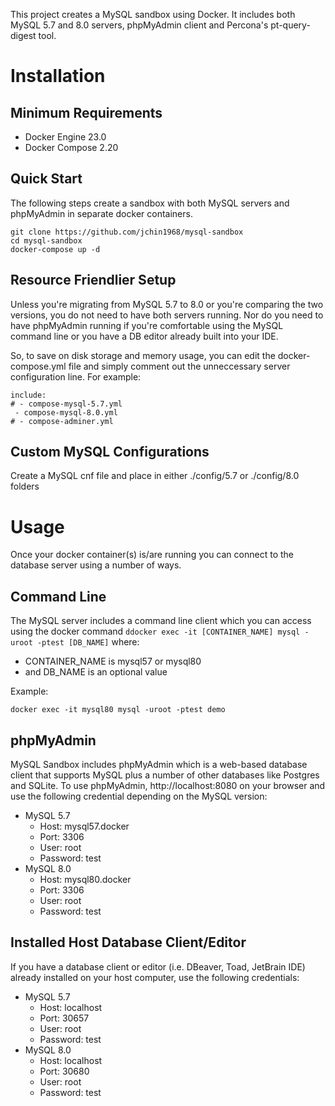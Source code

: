 This project creates a MySQL sandbox using Docker. It includes both MySQL 5.7 and 8.0 servers, phpMyAdmin client and Percona's pt-query-digest tool.

# Installation
## Minimum Requirements
- Docker Engine 23.0 
- Docker Compose 2.20

## Quick Start
The following steps create a sandbox with both MySQL servers and phpMyAdmin in separate docker containers.

```
git clone https://github.com/jchin1968/mysql-sandbox
cd mysql-sandbox
docker-compose up -d
```

## Resource Friendlier Setup
Unless you're migrating from MySQL 5.7 to 8.0 or you're comparing the two versions, you do not need to have both servers running. Nor do you need to have phpMyAdmin running if you're comfortable using the MySQL command line or you have a DB editor already built into your IDE. 

So, to save on disk storage and memory usage, you can edit the docker-compose.yml file and simply comment out the unneccessary server configuration line. For example:

```
include:
# - compose-mysql-5.7.yml
 - compose-mysql-8.0.yml
# - compose-adminer.yml
``` 

## Custom MySQL Configurations
Create a MySQL cnf file and place in either ./config/5.7 or ./config/8.0 folders

# Usage
Once your docker container(s) is/are running you can connect to the database server using a number of ways.

## Command Line
The MySQL server includes a command line client which you can access using the docker command ```ddocker exec -it [CONTAINER_NAME] mysql -uroot -ptest [DB_NAME]``` where:
- CONTAINER_NAME is mysql57 or mysql80
- and DB_NAME is an optional value

Example:
```
docker exec -it mysql80 mysql -uroot -ptest demo
```

## phpMyAdmin
MySQL Sandbox includes phpMyAdmin which is a web-based database client that supports MySQL plus a number of other databases like Postgres and SQLite. To use phpMyAdmin, http://localhost:8080 on your browser and use the following credential depending on the MySQL version:

- MySQL 5.7
  - Host: mysql57.docker 
  - Port: 3306
  - User: root
  - Password: test
- MySQL 8.0
  - Host: mysql80.docker
  - Port: 3306
  - User: root
  - Password: test

## Installed Host Database Client/Editor
If you have a database client or editor (i.e. DBeaver, Toad, JetBrain IDE) already installed on your host computer, use the following credentials:

- MySQL 5.7
  - Host: localhost
  - Port: 30657
  - User: root
  - Password: test
- MySQL 8.0
  - Host: localhost
  - Port: 30680
  - User: root
  - Password: test
